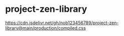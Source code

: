 # project-zen-library

https://cdn.jsdelivr.net/gh/nob123456789/project-zen-library@main/production/compiled.css
